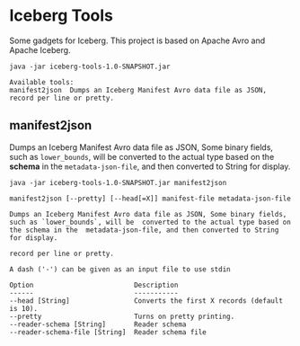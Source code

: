 # Iceberg Tools
Some gadgets for Iceberg. This project is based on Apache Avro and Apache Iceberg.



```
java -jar iceberg-tools-1.0-SNAPSHOT.jar

Available tools:
manifest2json  Dumps an Iceberg Manifest Avro data file as JSON, record per line or pretty.

```

## manifest2json

Dumps an Iceberg Manifest Avro data file as JSON, Some binary fields, such as `lower_bounds`, will be  converted to the actual type based on the **schema** in the `metadata-json-file`, and then converted to String for display.

```
java -jar iceberg-tools-1.0-SNAPSHOT.jar manifest2json

manifest2json [--pretty] [--head[=X]] manifest-file metadata-json-file

Dumps an Iceberg Manifest Avro data file as JSON, Some binary fields, such as `lower_bounds`, will be  converted to the actual type based on the schema in the  metadata-json-file, and then converted to String for display.

record per line or pretty.

A dash ('-') can be given as an input file to use stdin

Option                         Description
------                         -----------
--head [String]                Converts the first X records (default is 10).
--pretty                       Turns on pretty printing.
--reader-schema [String]       Reader schema
--reader-schema-file [String]  Reader schema file

```
